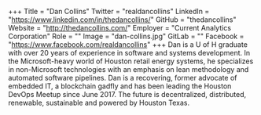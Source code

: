 +++
Title = "Dan Collins"
Twitter = "realdancollins"
LinkedIn = "https://www.linkedin.com/in/thedancollins/"
GitHub = "thedancollins"
Website = "http://thedancollins.com/"
Employer = "Current Analytics Corporation"
Role = ""
Image = "dan-collins.jpg"
GitLab = ""
Facebook = "https://www.facebook.com/realdancollins"
+++
Dan is a U of H graduate with over 20 years of experience in software and systems development.  In the Microsoft-heavy world of Houston retail energy systems, he specializes in non-Microsoft technologies with an emphasis on lean methodology and automated software pipelines.  Dan is a recovering, former advocate of embedded IT, a blockchain gadfly and has been leading the Houston DevOps Meetup since June 2017.  The future is decentralized, distributed, renewable, sustainable and powered by Houston Texas.